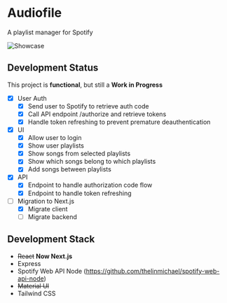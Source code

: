 # Audiofile

A playlist manager for Spotify

![Showcase](https://user-images.githubusercontent.com/57713705/179369123-44828584-5ea1-4676-8fbf-5341b56f05fd.PNG)

## Development Status

This project is **functional**, but still a **Work in Progress**

- [x] User Auth
  - [x] Send user to Spotify to retrieve auth code
  - [x] Call API endpoint /authorize and retrieve tokens
  - [x] Handle token refreshing to prevent premature deauthentication
- [x] UI
  - [x] Allow user to login
  - [x] Show user playlists
  - [x] Show songs from selected playlists
  - [x] Show which songs belong to which playlists
  - [x] Add songs between playlists
- [x] API
  - [x] Endpoint to handle authorization code flow
  - [x] Endpoint to handle token refreshing
- [ ] Migration to Next.js
  - [x] Migrate client
  - [ ] Migrate backend

## Development Stack

- ~~React~~ **Now Next.js**
- Express
- Spotify Web API Node (<https://github.com/thelinmichael/spotify-web-api-node>)
- ~~Material UI~~
- Tailwind CSS
